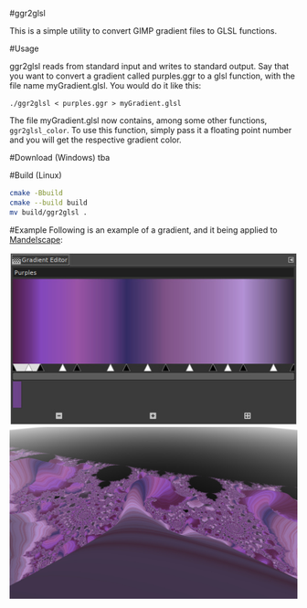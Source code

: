 #ggr2glsl

This is a simple utility to convert GIMP gradient files to GLSL functions.

#Usage

ggr2glsl reads from standard input and writes to standard output.
Say that you want to convert a gradient called purples.ggr
to a glsl function, with the file name myGradient.glsl.
You would do it like this:

```
./ggr2glsl < purples.ggr > myGradient.glsl
```

The file myGradient.glsl now contains, among some other functions,
`ggr2glsl_color`.
To use this function, simply pass it a floating point number and you will get
the respective gradient color.

#Download (Windows)
tba

#Build (Linux)
```sh
cmake -Bbuild
cmake --build build
mv build/ggr2glsl .
```

#Example
Following is an example of a gradient, and it being applied to
[Mandelscape](https://github.com/ErikPrantare/Mandelscape):

![ggr](media/ggr.jpeg?raw=true)
![glsl](media/glsl.jpeg?raw=true)
